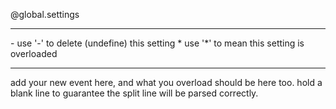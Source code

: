 <!-- include zone -->
@global.settings 

---
<!-- change zone -->
\- use '\-' to delete (undefine) this setting
\* use '\*' to mean this setting is overloaded

---
<!-- new zone -->
add your new event here, and what you overload should be here too. hold a blank line to guarantee the split line will be parsed correctly.